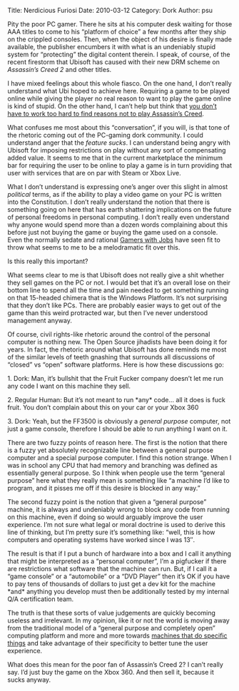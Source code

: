 Title: Nerdicious Furiosi
Date: 2010-03-12
Category: Dork
Author: psu

<p>Pity the poor PC gamer. There he sits at his computer desk waiting for those AAA titles to come to his &#8220;platform of choice&#8221; a few months after they ship on the crippled consoles. Then, when the object of his desire is finally made available, the publisher encumbers it with what is an undeniably stupid system for &#8220;protecting&#8221; the digital content therein. I speak, of course, of the recent firestorm that Ubisoft has caused with their new DRM scheme on <em>Assassin&#8217;s Creed 2</em> and other titles. </p>
<p>I have mixed feelings about this whole fiasco. On the one hand, I don&#8217;t really understand what Ubi hoped to achieve here. Requiring a game to be played online while giving the player no real reason to want to play the game online is kind of stupid. On the other hand, I can&#8217;t help but think that <a href="../../../../2009/12/14/five-things-i-dont-like-about-assassins-creed/index.html">you don&#8217;t have to work too hard to find reasons not to play Assassin&#8217;s Creed</a>.<br />
<span id="more-2407"></span></p>
<p>What confuses me most about this &#8220;conversation&#8221;, if you will, is that tone of the rhetoric coming out of the PC-gaming dork community. I could understand anger that the <em>feature sucks</em>. I can understand being angry with Ubisoft for imposing restrictions on play without any sort of compensating added value. It seems to me that in the current marketplace the minimum bar for requiring the user to be online to play a game is in turn providing that user with services that are on par with Steam or Xbox Live. </p>
<p>What I don&#8217;t understand is expressing one&#8217;s anger over this slight in almost <em>political</em> terms, as if the ability to play a video game on your PC is written into the Constitution. I don&#8217;t really understand the notion that there is something going on here that has earth shattering implications on the future of personal freedoms in personal computing. I don&#8217;t really even understand why anyone would spend more than a dozen words complaining about this before just not buying the game or buying the game used on a console.  Even the normally sedate and rational <a href="http://www.gamerswithjobs.com/node/49438">Gamers with Jobs</a> have seen fit to throw what seems to me to be a melodramatic fit over this.</p>
<p>Is this really this important?</p>
<p>What seems clear to me is that Ubisoft does not really give a shit whether they sell games on the PC or not. I would bet that it&#8217;s an overall lose on their bottom line to spend all the time and pain needed to get something running on that 15-headed chimera that is the Windows Platform. It&#8217;s not surprising that they don&#8217;t like PCs. There are probably easier ways to get out of the game than this weird protracted war, but then I&#8217;ve never understood management anyway.</p>
<p>Of course, civil rights-like rhetoric around the control of the personal computer is nothing new. The Open Source jihadists have been doing it for years. In fact, the rhetoric around what Ubisoft has done reminds me most of the similar levels of teeth gnashing that surrounds all discussions of &#8220;closed&#8221; vs &#8220;open&#8221; software platforms. Here is how these discussions go:</p>
<p>1. Dork: Man, it&#8217;s bullshit that the Fruit Fucker company doesn&#8217;t let me run any code I want on this machine they sell.</p>
<p>2. Regular Human: But it&#8217;s not meant to run *any* code&#8230; all it does is fuck fruit. You don&#8217;t complain about this on your car or your Xbox 360</p>
<p>3. Dork: Yeah, but the FF3500 is obviously a <em>general purpose</em> computer, not just a game console, therefore I should be able to run anything I want on it.</p>
<p>There are two fuzzy points of reason here. The first is the notion that there is a fuzzy yet absolutely recognizable line between a general purpose computer and a special purpose computer.  I find this notion strange. When I was in school any CPU that had memory and branching was defined as essentially general purpose. So I think when people use the term &#8220;general purpose&#8221; here what they really mean is something like &#8220;a machine I&#8217;d like to program, and it pisses me off if this desire is blocked in any way.&#8221;</p>
<p>The second fuzzy point is the notion that given a &#8220;general purpose&#8221; machine, it is always and undeniably wrong to block any code from running on this machine, even if doing so would arguably improve the user experience. I&#8217;m not sure what legal or moral doctrine is used to derive this line of thinking, but I&#8217;m pretty sure it&#8217;s something like: &#8220;well, this is how computers and operating systems have worked since I was 13&#8243;.</p>
<p>The result is that if I put a bunch of hardware into a box and I call it anything that might be interpreted as a &#8220;personal computer&#8221;, I&#8217;m a pigfucker if there are restrictions what software that the machine can run. But, if I call it a &#8220;game console&#8221; or a &#8220;automobile&#8221; or a &#8220;DVD Player&#8221; then it&#8217;s OK if you have to pay tens of thousands of dollars to just get a dev kit for the machine *and* anything you develop must then be additionally tested by my internal Q/A certification team.</p>
<p>The truth is that these sorts of value judgements are quickly becoming useless and irrelevant. In my opinion, like it or not the world is moving away from the traditional model of a &#8220;general purpose and completely open&#8221; computing platform and more and more towards <a href="../../../../2005/12/20/the-pc-is-dead-long-live-the-pc/index.html">machines that do specific things</a> and take advantage of their specificity to better tune the user experience.</p>
<p>What does this mean for the poor fan of Assassin&#8217;s Creed 2? I can&#8217;t really say. I&#8217;d just buy the game on the Xbox 360. And then sell it, because it sucks anyway.</p>
	
										